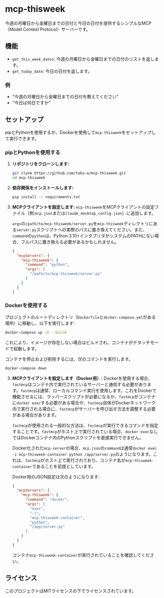 # mcp-thisweek

今週の月曜日から金曜日までの日付と今日の日付を提供するシンプルなMCP（Model Context Protocol）サーバーです。

## 機能

-   `get_this_week_dates`: 今週の月曜日から金曜日までの日付のリストを返します。
-   `get_today_date`: 今日の日付を返します。

### 例

-   "今週の月曜日から金曜日までの日付を教えてください"
-   "今日は何日ですか"

## セットアップ

pipとPythonを使用するか、Dockerを使用して`mcp-thisweek`をセットアップして実行できます。

### pipとPythonを使用する

1.  **リポジトリをクローンします:**
    ```bash
    git clone https://github.com/taku-o/mcp-thisweek.git
    cd mcp-thisweek
    ```

2.  **依存関係をインストールします:**
    ```bash
    pip install -r requirements.txt
    ```

3.  **MCPクライアントを設定します:**
    `mcp-thisweek`をMCPクライアントの設定ファイル（例:`mcp.json`または`claude_desktop_config.json`）に追加します。

    `args`の`/path/to/mcp-thisweek/server.py`を`mcp-thisweek`ディレクトリにある`server.py`スクリプトへの実際のパスに置き換えてください。また、`command`の`python`は、Python 3.10+インタプリタがシステムのPATHにない場合、フルパスに置き換える必要があるかもしれません。

    ```json
    {
      "mcpServers": {
        "mcp-thisweek": {
          "command": "python",
          "args": [
            "/path/to/mcp-thisweek/server.py"
          ]
        }
      }
    }
    ```

### Dockerを使用する

プロジェクトのルートディレクトリ（`Dockerfile`と`docker-compose.yml`がある場所）に移動し、以下を実行します:
```bash
docker-compose up -d --build
```
これにより、イメージが存在しない場合はビルドされ、コンテナがデタッチモードで起動します。

コンテナを停止および削除するには、次のコマンドを実行します。
```bash
docker-compose down
```

3.  **MCPクライアントを設定します（Docker用）:**
    Dockerを使用する場合、`fastmcp`はコンテナ内で実行されているサーバーと通信する必要があります。`fastmcp`は通常、ローカルコマンド実行を使用します。これをDockerで機能させるには、ラッパースクリプトが必要になるか、`fastmcp`がコンテナに`docker exec`する必要がある場合や、`fastmcp`自体がDockerネットワーク内で実行される場合に、`fastmcp`がサーバーを呼び出す方法を調整する必要がある場合があります。

    `fastmcp`が使用される一般的な方法は、`fastmcp`が実行できるコマンドを指定することです。`fastmcp`がホスト上で実行されている場合、`docker exec`なしではDockerコンテナ内のPythonスクリプトを直接実行できません。

    Docker化された`mcp-server`の場合、`mcp.json`の`command`は通常`docker exec -i mcp-thisweek-container python /app/server.py`のようになります。これは、`fastmcp`がホスト上で実行されており、コンテナ名が`mcp-thisweek-container`であることを前提としています。

    Docker用のJSON設定は次のようになります:
    ```json
    {
      "mcpServers": {
        "mcp-thisweek": {
          "command": "docker",
          "args": [
            "exec",
            "-i",
            "mcp-thisweek-container",
            "python",
            "/app/server.py"
          ]
        }
      }
    }
    ```
    コンテナ`mcp-thisweek-container`が実行されていることを確認してください。

## ライセンス

このプロジェクトはMITライセンスの下でライセンスされています。
